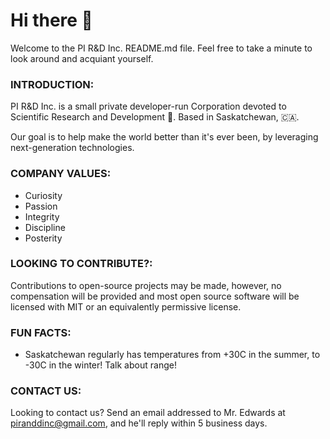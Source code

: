 # Hi there 👋

Welcome to the PI R&D Inc. README.md file. Feel free to take a minute to look around and acquiant yourself.

### INTRODUCTION:

PI R&D Inc. is a small private developer-run Corporation devoted to Scientific Research and Development 🔬. Based in Saskatchewan, 🇨🇦.

Our goal is to help make the world better than it's ever been, by leveraging next-generation technologies.

### COMPANY VALUES:

- Curiosity
- Passion
- Integrity
- Discipline
- Posterity

### LOOKING TO CONTRIBUTE?:

Contributions to open-source projects may be made, however, no compensation will be provided and most open source software will be licensed with MIT or an equivalently permissive license.

### FUN FACTS:

- Saskatchewan regularly has temperatures from +30C in the summer, to -30C in the winter! Talk about range!

### CONTACT US:

Looking to contact us? Send an email addressed to Mr. Edwards at piranddinc@gmail.com, and he'll reply within 5 business days.
